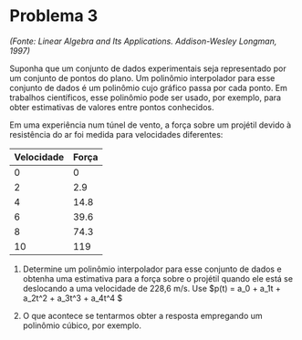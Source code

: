 # Problema 3
_(Fonte: Linear Algebra and Its Applications. Addison-Wesley Longman, 1997)_

Suponha que um conjunto de dados experimentais seja representado por um conjunto de pontos do plano.
Um polinômio interpolador para esse conjunto de dados é um polinômio cujo gráfico passa por cada ponto.
Em trabalhos científicos, esse polinômio pode ser usado, por exemplo, para obter estimativas de valores
entre pontos conhecidos.

Em uma experiência num túnel de vento, a força sobre um projétil devido à resistência do ar foi medida
para velocidades diferentes:

| Velocidade | Força |
| -- | --  | 
| 0 | 0 |
| 2 | 2.9 |
| 4 | 14.8 |
| 6 | 39.6 |
| 8 | 74.3 |
| 10 | 119 | 

1. Determine um polinômio interpolador para esse conjunto de dados e obtenha uma estimativa para a força
sobre o projétil quando ele está se deslocando a uma velocidade de 228,6 m/s. Use $p(t) = a_0 + a_1t + a_2t^2 + a_3t^3 + a_4t^4 $

2. O que acontece se tentarmos obter a resposta empregando um polinômio cúbico, por exemplo.
